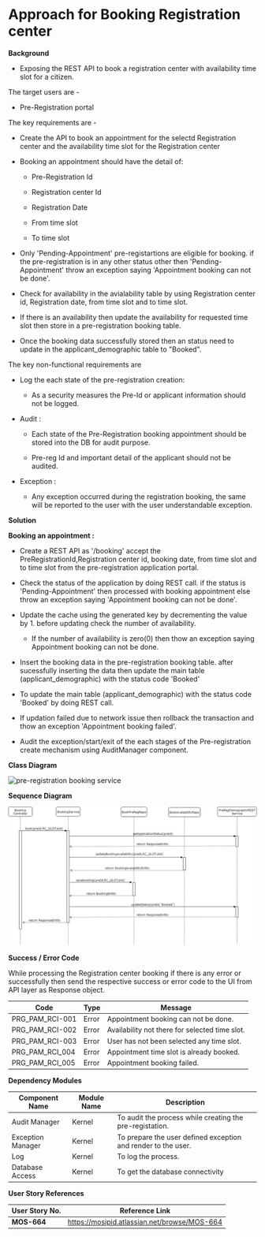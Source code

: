 
# Approach for Booking Registration center

**Background**
- Exposing the REST API to book a registration center with availability time slot for a citizen.

The target users are -
   - Pre-Registration portal

The key requirements are -

-   Create the API to book an appointment for the selectd Registration center and the availability time slot for the Registration center

-   Booking an appointment should have the detail of:

    -   Pre-Registration Id

    -   Registration center Id

    -   Registration Date

    -   From time slot

    -   To  time slot

- Only 'Pending-Appointment' pre-registartions are eligible for booking. if the pre-registration is in any other status other then 'Pending-Appointment' throw an exception saying 'Appointment booking can not be done'.

- Check for availability in the avialability table by using Registration center id, Registration date, from time slot and to time slot. 

- If there is an availability then update the availability  for requested time slot then store in a pre-registration booking table. 

- Once the booking data successfully stored then an status need to update in the applicant_demographic table to "Booked".

The key non-functional requirements are

-   Log the each state of the pre-registration creation:

    -   As a security measures the Pre-Id or applicant information should
        not be logged.

-   Audit :

    -   Each state of the Pre-Registration booking appointment should be stored into the DB for audit purpose.

    -   Pre-reg Id and important detail of the applicant should not be audited.

-   Exception :

    -   Any exception occurred during the registration booking, the same will
        be reported to the user with the user understandable exception.

**Solution**

**Booking an appointment :**

-  Create a REST API as '/booking' accept the PreRegistrationId,Registration center id, booking date, from time slot and to time slot from the pre-registration application portal.

- Check the status of the application by doing REST call. if the status is 'Pending-Appointment' then processed with booking appointment else throw an exception saying 'Appointment booking can not be done'.

-  Update the cache using the generated key by decrementing the value by 1. before updating check the number of availability.
      - If the number of availability is zero(0) then thow an exception saying Appointment booking can not be done.

-   Insert the booking data in the pre-registration booking table. after sucessfully inserting the data then update the main table (applicant_demographic) with the status code 'Booked'

- To update the main table (applicant_demographic) with the status code 'Booked' by doing REST call.

- If updation failed due to network issue then rollback the transaction and thow an exception 'Appointment booking failed'.

-   Audit the exception/start/exit of the each stages of the Pre-registration create mechanism using AuditManager component.

**Class Diagram**

![pre-registration booking service ](_images/_class_diagram/pre-registration-booking.png)

**Sequence Diagram**

![pre-registration booking service](_images/_sequence_diagram/pre-registration-booking.png)

**Success / Error Code** 

 While processing the Registration center booking if there is any error or successfully then send the respective success or error code to the UI from API layer as  Response object.

  Code   |       Type  | Message|
-----|----------|-------------|
  PRG_PAM_RCI-001 |  Error   |   Appointment booking can not be done.
  PRG_PAM_RCI-002 |  Error   |   Availability not there for selected time slot.
  PRG_PAM_RCI-003 |  Error   |   User has not been selected any time slot.
  PRG_PAM_RCI_004  | Error   |   Appointment time slot is already booked.
  PRG_PAM_RCI_005  | Error   |   Appointment booking failed.

**Dependency Modules**

Component Name | Module Name | Description | 
-----|----------|-------------|
  Audit Manager     |   Kernel        |    To audit the process while creating the pre-registation.
  Exception Manager  |  Kernel     |       To prepare the user defined exception and render to the user.
  Log        |          Kernel         |   To log the process.
  Database Access   |    Kernel      |      To get the database connectivity


**User Story References**

  **User Story No.** |  **Reference Link** |
  -----|----------|
  **MOS-664**      |     <https://mosipid.atlassian.net/browse/MOS-664>
